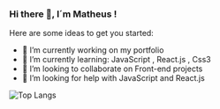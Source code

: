### Hi there 👋,  I´m Matheus !



Here are some ideas to get you started:

- 🔭 I’m currently working on my portfolio 
- 🌱 I’m currently learning: JavaScript , React.js , Css3
- 👯 I’m looking to collaborate on  Front-end projects 
- 🤔 I’m looking for help with JavaScript and React.js


![Top Langs](https://github-readme-stats.vercel.app/api/top-langs/?username=mattd-silva22&theme=tokyonight)

